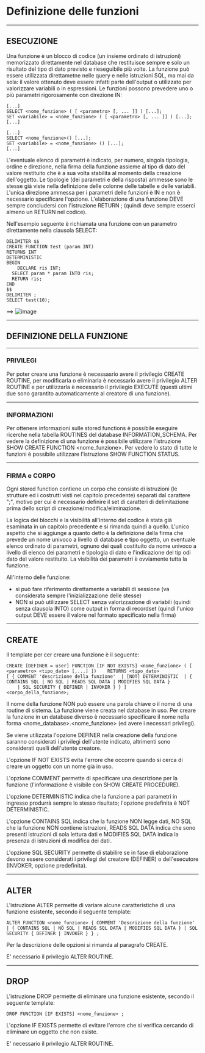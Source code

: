 # Definizione delle funzioni
--------------------------------------

## ESECUZIONE
Una funzione  è un blocco di codice (un insieme ordinato di istruzioni) memorizzato direttamente nel database che restituisce sempre e solo un risultato del tipo di dato previsto e rieseguibile più volte. La funzione può essere utilizzata direttametne nelle query e nelle istruzioni SQL, ma mai da sola: il valore ottenuto deve essere infatti parte dell'output o utilizzato per valorizzare variabili o in espressioni. Le funzioni possono prevedere uno o più parametri rigorosamente con direzione IN:

    [...]
    SELECT <nome_funzione> ( [ <parametro> [, ... ]] ) [...];
    SET <variabile> = <nome_funzione> ( [ <parametro> [, ... ]] ) [...];
    [...]
    
    [...]
    SELECT <nome_funzione>() [...];
    SET <variabile> = <nome_funzione> () [...];
    [...]

L'eventuale elenco di parametri è indicato, per numero, singola tipologia, ordine e direzione, nella firma della funzione assieme al tipo di dato del valore restituito che è a sua volta stabilita al momento della creazione dell'oggetto.
Le tipologie (dei parametri e della risposta) ammesse sono le stesse già viste nella definizione delle colonne delle tabelle e delle variabili.
L'unica direzione ammessa per i parametri delle funzioni è IN e non è necessario specificare l'opzione.
L'elaborazione di una funzione DEVE sempre concludersi con l'istruzione RETURN <espressione>; (quindi deve sempre esserci almeno un RETURN nel codice).

Nell'esempio seguente è richiamata una funzione con un parametro direttamente nella clausola SELECT:

    DELIMITER $$
    CREATE FUNCTION test (param INT)
    RETURNS INT
    DETERMINISTIC
    BEGIN
    	DECLARE ris INT;
      SELECT param * param INTO ris;
      RETURN ris;
    END 
    $$
    DELIMITER ;
    SELECT test(10);

==> ![image](https://github.com/pmarconcini/DB_MySql_Appunti/assets/82878995/18001dbf-83ff-4df6-b914-b004ca96172a)



--------------------------------------
## DEFINIZIONE DELLA FUNZIONE

--------------------------------------
### PRIVILEGI

Per poter creare una funzione è necessasrio avere il privilegio CREATE ROUTINE, per modificarla o eliminarla è necessario avere il privilegio ALTER ROUTINE e per utilizzarla è necessario il privilegio EXECUTE (questi ultimi due sono garantito automaticamente al creatore di una funzione).


--------------------------------------
### INFORMAZIONI

Per ottenere informazioni sulle stored functions è possibile eseguire ricerche nella tabella ROUTINES del database INFORMATION_SCHEMA.
Per vedere la definizione di una funzione è possibile utilizzare l'istruzione SHOW CREATE FUNCTION <nome_funzione>.
Per vedere lo stato di tutte le funzioni è possibile utilizzare l'istruzione SHOW FUNCTION STATUS.


--------------------------------------
### FIRMA e CORPO

Ogni stored function contiene un corpo che consiste di istruzioni (le strutture ed i costrutti visti nel capitolo precedente) separati dal carattere ";", motivo per cui è necessario definire il set di caratteri di delimitazione prima dello script di creazione/modifica/eliminazione.

La logica dei blocchi e la visibilità all'interno del codice è stata già esaminata in un capitolo precedente e si rimanda quindi a quello. 
L'unico aspetto che si aggiunge a quanto detto è la definizione della firma che prevede un nome univoco a livello di database e tipo oggetto, un eventuale elenco ordinato di parametri, ognuno dei quali costituito da nome univoco a livello di elenco dei parametri e tipologia di dato e l'indicazione del tip odi dato del valore restituito.
La visibilità dei parametri è ovviamente tutta la funzione.

All'interno delle funzione:
- si può fare riferimento direttamente a variabili di sessione (va considerata sempre l'inizializzazione delle stesse)
- NON si può utilizzare SELECT senza valorizzazione di variabili (quindi senza clausola INTO) come output in forma di recordset (quindi l'unico output DEVE essere il valore nel formato specificato nella firma)


--------------------------------------
## CREATE

Il template per cer creare una funzione è il seguente:

    CREATE [DEFINER = user] FUNCTION [IF NOT EXISTS] <nome_funzione> ( [ <parametro> <tipo_dato> [,...] ])    RETURNS <tipo_dato>
    [ { COMMENT 'descrizione della funzione'  | [NOT] DETERMINISTIC  | { CONTAINS SQL | NO SQL | READS SQL DATA | MODIFIES SQL DATA }
        | SQL SECURITY { DEFINER | INVOKER } } ] 
    <corpo_della_funzione>;

Il nome della funzione NON può essere una parola chiave o il nome di una routine di sistema.
La funzione viene creata nel database in uso. Per creare la funzione in un database diverso è necessario specificare il nome nella forma <nome_database>.<nome_funzione> (ed avere i necessari privilegi).

Se viene utilizzata l'opzione DEFINER  nella creazione della funzione saranno considerati i privilegi dell'utente indicato, altrimenti sono considerati quelli dell'utente creatore.

L'opzione IF NOT EXISTS evita l'errore che occorre quando si cerca di creare un oggetto con un nome già in uso.

L'opzione COMMENT permette di specificare una descrizione per la funzione (l'informazione è visibile con SHOW CREATE PROCEDURE).

L'opzione DETERMINISTIC indica che la funzione a pari parametri in ingresso produrrà sempre lo stesso risultato; l'opzione predefinita è NOT DETERMINISTIC.

L'opzione CONTAINS SQL indica che la funzione NON legge dati, NO SQL che la funzione NON contiene istruzioni, READS SQL DATA indica che sono presenti istruzioni di sola lettura dati e MODIFIES SQL DATA indica la presenza di istruzioni di modifica dei dati..

L'opzione SQL SECURITY permette di stabilire se in fase di elaborazione devono essere considerati i privilegi del creatore (DEFINER) o dell'esecutore (INVOKER, opzione predefinita).



--------------------------------------
## ALTER

L'istruzione ALTER permette di variare alcune caratteristiche di una funzione esistente, secondo il seguente template:

    ALTER FUNCTION <nome_funzione> { COMMENT 'Descrizione della funzione' | { CONTAINS SQL | NO SQL | READS SQL DATA | MODIFIES SQL DATA } | SQL SECURITY { DEFINER | INVOKER } } ;
    
Per la descrizione delle opzioni si rimanda al paragrafo CREATE.

E' necessario il privilegio ALTER ROUTINE.



--------------------------------------
## DROP

L'istruzione DROP permette di eliminare una funzione esistente, secondo il seguente template:

    DROP FUNCTION [IF EXISTS] <nome_funzione> ;

L'opzione IF EXISTS permette di evitare l'errore che si verifica cercando di eliminare un oggetto che non esiste.

E' necessario il privilegio ALTER ROUTINE.
